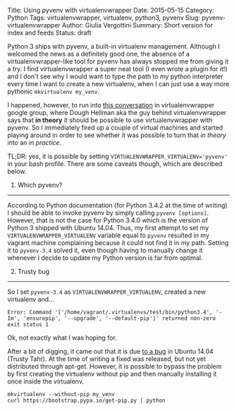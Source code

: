 Title: Using pyvenv with virtualenvwrapper
Date: 2015-05-15
Category: Python
Tags: virtualenvwrapper, virtualenv, python3, pyvenv
Slug: pyvenv-virtualenvwrapper
Author: Giulia Vergottini
Summary: Short version for index and feeds
Status: draft

Python 3 ships with pyvenv, a built-in virtualenv management. Although I welcomed the news as a definitely good one, the absence of a virtualenvwrapper-like tool for pyvenv has always stopped me from giving it a try. I find virtualenvwrapper a super neat tool (I even wrote a plugin for it!) and I don't see why I would want to type the path to my python interpreter every time I want to create a new virtualenv, when I can just use a way more pythonic `mkvirtualenv my_venv`.

I happened, however, to run into [this conversation](https://groups.google.com/forum/#!msg/virtualenvwrapper/bkpwkfyIppM/9M9mz3pB0RQJ) in virtualenvwrapper google group, where Dough Hellman aka the guy behind virtualenvwrapper says that **in theory** it should be possible to use virtualenvwrapper with pyvenv. So I immediately fired up a couple of virtual machines and started playing around in order to see whether it was possible to turn that _in theory_ into an _in practice_.

TL;DR: yes, it is possible by setting `VIRTUALENVWRAPPER_VIRTUALENV='pyvenv'` in your bash profile. There are some caveats though, which are described below.

1. Which pyvenv?
----------------

According to Python documentation (for Python 3.4.2 at the time of writing) I should be able to invoke pyvenv by simply calling `pyvenv [options]`. However, that is not the case for Python 3.4.0 which is the version of Python 3 shipped with Ubuntu 14.04. Thus, my first attempt to set my `VIRTUALENVWRAPPER_VIRTUALENV` variable equal to `pyvenv` resulted in my vagrant machine complaining because it could not find it in my path. Setting it to `pyvenv-3.4` solved it, even though having to manually change it whenever I decide to update my Python version is far from optimal.


2. Trusty bug
-------------

So I set `pyvenv-3.4` as `VIRTUALENVWRAPPER_VIRTUALENV`, created a new virtualenv and...

    Error: Command '['/home/vagrant/.virtualenvs/test/bin/python3.4', '-Im', 'ensurepip', '--upgrade', '--default-pip']' returned non-zero exit status 1

Ok, not exactly what I was hoping for.

After a bit of digging, it came out that it is due [to a bug](https://bugs.launchpad.net/ubuntu/+source/python3.4/+bug/1290847) in Ubuntu 14.04 (Trusty Tahr). At the time of writing a fixed was released, but not yet distributed through apt-get. However, it is possible to bypass the problem by first creating the virtualenv without pip and then manually installing it once inside the virtualenv.

    mkvirtualenv --without-pip my_venv
    curl https://bootstrap.pypa.io/get-pip.py | python
